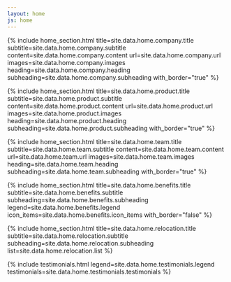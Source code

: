 ```yaml
---
layout: home
js: home
---
```


{% include home_section.html 
    title=site.data.home.company.title 
    subtitle=site.data.home.company.subtitle 
    content=site.data.home.company.content 
    url=site.data.home.company.url
    images=site.data.home.company.images
    heading=site.data.home.company.heading
    subheading=site.data.home.company.subheading
    with_border="true"
%}

{% include home_section.html 
    title=site.data.home.product.title 
    subtitle=site.data.home.product.subtitle 
    content=site.data.home.product.content 
    url=site.data.home.product.url
    images=site.data.home.product.images
    heading=site.data.home.product.heading
    subheading=site.data.home.product.subheading
    with_border="true"
%}

{% include home_section.html 
    title=site.data.home.team.title 
    subtitle=site.data.home.team.subtitle 
    content=site.data.home.team.content 
    url=site.data.home.team.url 
    images=site.data.home.team.images
    heading=site.data.home.team.heading
    subheading=site.data.home.team.subheading
    with_border="true"
%}

{% include home_section.html
    title=site.data.home.benefits.title
    subtitle=site.data.home.benefits.subtitle
    subheading=site.data.home.benefits.subheading
    legend=site.data.home.benefits.legend
    icon_items=site.data.home.benefits.icon_items
    with_border="false"
%}

{% include home_section.html
    title=site.data.home.relocation.title
    subtitle=site.data.home.relocation.subtitle
    subheading=site.data.home.relocation.subheading
    list=site.data.home.relocation.list
%}

{% include testimonials.html
    legend=site.data.home.testimonials.legend
    testimonials=site.data.home.testimonials.testimonials
%}